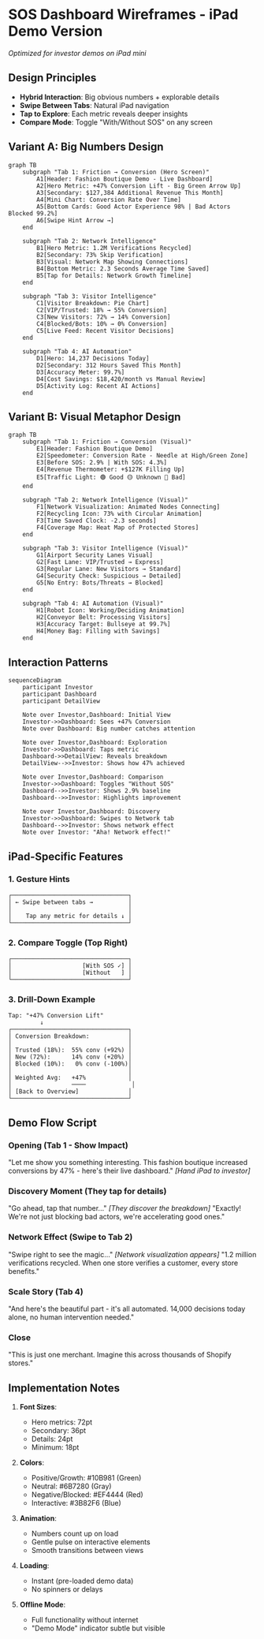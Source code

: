 # SOS Dashboard Wireframes - iPad Demo Version
*Optimized for investor demos on iPad mini*

## Design Principles
- **Hybrid Interaction**: Big obvious numbers + explorable details
- **Swipe Between Tabs**: Natural iPad navigation
- **Tap to Explore**: Each metric reveals deeper insights
- **Compare Mode**: Toggle "With/Without SOS" on any screen

## Variant A: Big Numbers Design

```mermaid
graph TB
    subgraph "Tab 1: Friction → Conversion (Hero Screen)"
        A1[Header: Fashion Boutique Demo - Live Dashboard]
        A2[Hero Metric: +47% Conversion Lift - Big Green Arrow Up]
        A3[Secondary: $127,384 Additional Revenue This Month]
        A4[Mini Chart: Conversion Rate Over Time]
        A5[Bottom Cards: Good Actor Experience 98% | Bad Actors Blocked 99.2%]
        A6[Swipe Hint Arrow →]
    end

    subgraph "Tab 2: Network Intelligence"
        B1[Hero Metric: 1.2M Verifications Recycled]
        B2[Secondary: 73% Skip Verification]
        B3[Visual: Network Map Showing Connections]
        B4[Bottom Metric: 2.3 Seconds Average Time Saved]
        B5[Tap for Details: Network Growth Timeline]
    end

    subgraph "Tab 3: Visitor Intelligence"
        C1[Visitor Breakdown: Pie Chart]
        C2[VIP/Trusted: 18% → 55% Conversion]
        C3[New Visitors: 72% → 14% Conversion]
        C4[Blocked/Bots: 10% → 0% Conversion]
        C5[Live Feed: Recent Visitor Decisions]
    end

    subgraph "Tab 4: AI Automation"
        D1[Hero: 14,237 Decisions Today]
        D2[Secondary: 312 Hours Saved This Month]
        D3[Accuracy Meter: 99.7%]
        D4[Cost Savings: $18,420/month vs Manual Review]
        D5[Activity Log: Recent AI Actions]
    end
```

## Variant B: Visual Metaphor Design

```mermaid
graph TB
    subgraph "Tab 1: Friction → Conversion (Visual)"
        E1[Header: Fashion Boutique Demo]
        E2[Speedometer: Conversion Rate - Needle at High/Green Zone]
        E3[Before SOS: 2.9% | With SOS: 4.3%]
        E4[Revenue Thermometer: +$127K Filling Up]
        E5[Traffic Light: 🟢 Good 🟡 Unknown 🔴 Bad]
    end

    subgraph "Tab 2: Network Intelligence (Visual)"
        F1[Network Visualization: Animated Nodes Connecting]
        F2[Recycling Icon: 73% with Circular Animation]
        F3[Time Saved Clock: -2.3 seconds]
        F4[Coverage Map: Heat Map of Protected Stores]
    end

    subgraph "Tab 3: Visitor Intelligence (Visual)"
        G1[Airport Security Lanes Visual]
        G2[Fast Lane: VIP/Trusted → Express]
        G3[Regular Lane: New Visitors → Standard]
        G4[Security Check: Suspicious → Detailed]
        G5[No Entry: Bots/Threats → Blocked]
    end

    subgraph "Tab 4: AI Automation (Visual)"
        H1[Robot Icon: Working/Deciding Animation]
        H2[Conveyor Belt: Processing Visitors]
        H3[Accuracy Target: Bullseye at 99.7%]
        H4[Money Bag: Filling with Savings]
    end
```

## Interaction Patterns

```mermaid
sequenceDiagram
    participant Investor
    participant Dashboard
    participant DetailView

    Note over Investor,Dashboard: Initial View
    Investor->>Dashboard: Sees +47% Conversion
    Note over Dashboard: Big number catches attention

    Note over Investor,Dashboard: Exploration
    Investor->>Dashboard: Taps metric
    Dashboard->>DetailView: Reveals breakdown
    DetailView-->>Investor: Shows how 47% achieved

    Note over Investor,Dashboard: Comparison
    Investor->>Dashboard: Toggles "Without SOS"
    Dashboard-->>Investor: Shows 2.9% baseline
    Dashboard-->>Investor: Highlights improvement

    Note over Investor,Dashboard: Discovery
    Investor->>Dashboard: Swipes to Network tab
    Dashboard-->>Investor: Shows network effect
    Note over Investor: "Aha! Network effect!"
```

## iPad-Specific Features

### 1. Gesture Hints
```
┌─────────────────────────────────┐
│ ← Swipe between tabs →          │
│                                 │
│    Tap any metric for details ↓ │
└─────────────────────────────────┘
```

### 2. Compare Toggle (Top Right)
```
┌─────────────────────────────────┐
│                    [With SOS ✓] │
│                    [Without   ] │
└─────────────────────────────────┘
```

### 3. Drill-Down Example
```
Tap: "+47% Conversion Lift"
         ↓
┌─────────────────────────────────┐
│ Conversion Breakdown:           │
│                                 │
│ Trusted (18%):  55% conv (+92%) │
│ New (72%):      14% conv (+20%) │
│ Blocked (10%):   0% conv (-100%)│
│                                 │
│ Weighted Avg:   +47%            │
│                 ────             │
│ [Back to Overview]              │
└─────────────────────────────────┘
```

## Demo Flow Script

### Opening (Tab 1 - Show Impact)
"Let me show you something interesting. This fashion boutique increased conversions by 47% - here's their live dashboard."
*[Hand iPad to investor]*

### Discovery Moment (They tap for details)
"Go ahead, tap that number..."
*[They discover the breakdown]*
"Exactly! We're not just blocking bad actors, we're accelerating good ones."

### Network Effect (Swipe to Tab 2)
"Swipe right to see the magic..."
*[Network visualization appears]*
"1.2 million verifications recycled. When one store verifies a customer, every store benefits."

### Scale Story (Tab 4)
"And here's the beautiful part - it's all automated. 14,000 decisions today alone, no human intervention needed."

### Close
"This is just one merchant. Imagine this across thousands of Shopify stores."

## Implementation Notes

1. **Font Sizes**: 
   - Hero metrics: 72pt
   - Secondary: 36pt  
   - Details: 24pt
   - Minimum: 18pt

2. **Colors**:
   - Positive/Growth: #10B981 (Green)
   - Neutral: #6B7280 (Gray)
   - Negative/Blocked: #EF4444 (Red)
   - Interactive: #3B82F6 (Blue)

3. **Animation**:
   - Numbers count up on load
   - Gentle pulse on interactive elements
   - Smooth transitions between views

4. **Loading**: 
   - Instant (pre-loaded demo data)
   - No spinners or delays

5. **Offline Mode**:
   - Full functionality without internet
   - "Demo Mode" indicator subtle but visible